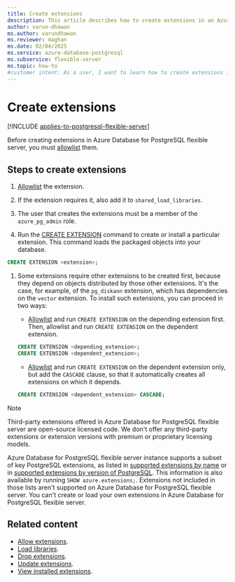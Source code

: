 ```yaml
---
title: Create extensions
description: This article describes how to create extensions in an Azure Database for PostgreSQL flexible server.
author: varun-dhawan
ms.author: varundhawan
ms.reviewer: maghan
ms.date: 02/04/2025
ms.service: azure-database-postgresql
ms.subservice: flexible-server
ms.topic: how-to
#customer intent: As a user, I want to learn how to create extensions in an Azure Database for PostgreSQL flexible server.
---
```


# Create extensions

[!INCLUDE [applies-to-postgresql-flexible-server](~/reusable-content/ce-skilling/azure/includes/postgresql/includes/applies-to-postgresql-flexible-server.md)]

Before creating extensions in Azure Database for PostgreSQL flexible server, you must [allowlist](how-to-allow-extensions.md) them.

## Steps to create extensions

1. [Allowlist](how-to-allow-extensions.md) the extension.

1. If the extension requires it, also add it to `shared_load_libraries`.

1. The user that creates the extensions must be a member of the `azure_pg_admin` role.

1. Run the [CREATE EXTENSION](https://www.postgresql.org/docs/current/sql-createextension.html) command to create or install a particular extension. This command loads the packaged objects into your database.

```sql
CREATE EXTENSION <extension>;
```

1. Some extensions require other extensions to be created first, because they depend on objects distributed by those other extensions. It's the case, for example, of the `pg_diskann` extension, which has dependencies on the `vector` extension. To install such extensions, you can proceed in two ways:
    - [Allowlist](how-to-allow-extensions.md) and run `CREATE EXTENSION` on the depending extension first. Then, allowlist and run `CREATE EXTENSION` on the dependent extension.

    ```sql
    CREATE EXTENSION <depending_extension>;
    CREATE EXTENSION <dependent_extension>;
    ```
    
    - [Allowlist](how-to-allow-extensions.md) and run `CREATE EXTENSION` on the dependent extension only, but add the `CASCADE` clause, so that it automatically creates all extensions on which it depends.

    ```sql
    CREATE EXTENSION <dependent_extension> CASCADE;
    ```
    
> [!NOTE]  
> Third-party extensions offered in Azure Database for PostgreSQL flexible server are open-source licensed code. We don't offer any third-party extensions or extension versions with premium or proprietary licensing models.

Azure Database for PostgreSQL flexible server instance supports a subset of key PostgreSQL extensions, as listed in [supported extensions by name](concepts-extensions-versions.md) or in [supported extensions by version of PostgreSQL](concepts-extensions-by-engine.md). This information is also available by running `SHOW azure.extensions;`. Extensions not included in those lists aren't supported on Azure Database for PostgreSQL flexible server. You can't create or load your own extensions in Azure Database for PostgreSQL flexible server.

## Related content

- [Allow extensions](how-to-allow-extensions.md).
- [Load libraries](how-to-load-libraries.md).
- [Drop extensions](how-to-drop-extensions.md).
- [Update extensions](how-to-update-extensions.md).
- [View installed extensions](how-to-view-installed-extensions.md).
